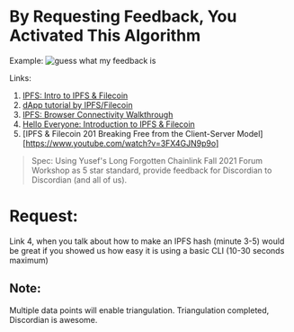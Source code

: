 # By Requesting Feedback, You Activated This Algorithm
Example:
![guess what my feedback is](https://user-images.githubusercontent.com/62179036/178602781-d88e1b1a-c88b-436d-b307-ecd3caea78e3.png)

Links:

1. [IPFS: Intro to IPFS & Filecoin](https://www.youtube.com/watch?v=wmuzky88xXs&t=15s)
2. [dApp tutorial by IPFS/Filecoin](https://youtu.be/mL20IZpVPuQ?t=1648)
3. [IPFS: Browser Connectivity Walkthrough](https://www.youtube.com/watch?v=xZiN9dLvMoU)
4. [Hello Everyone: Introduction to IPFS & Filecoin](https://www.youtube.com/watch?v=5-0_DqXGY-M)
5. [IPFS & Filecoin 201 Breaking Free from the Client-Server Model][https://www.youtube.com/watch?v=3FX4GJN9p9o]

> Spec: Using Yusef's Long Forgotten Chainlink Fall 2021 Forum Workshop as 5 star standard, provide feedback for Discordian to Discordian (and all of us).

# Request:

Link 4, when you talk about how to make an IPFS hash (minute 3-5) would be great if you showed us how easy it is using a basic CLI (10-30 seconds maximum)

## Note:

Multiple data points will enable triangulation.
Triangulation completed, Discordian is awesome.
